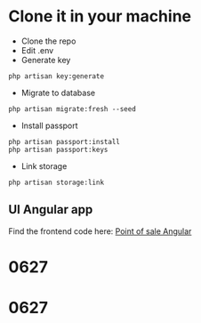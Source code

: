 
# Clone it in your machine
- Clone the repo
- Edit .env
- Generate key
```code
php artisan key:generate
```
- Migrate to database
```code
php artisan migrate:fresh --seed
```
- Install passport
```code
php artisan passport:install
php artisan passport:keys
```

- Link storage
```code
php artisan storage:link
```

## UI Angular app
Find the frontend code here: [Point of sale Angular](https://github.com/eneajaho/point-of-sale-angular)
# 0627
# 0627
